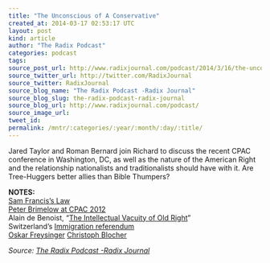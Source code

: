 ```yaml
---
title: "The Unconscious of A Conservative"
created_at: 2014-03-17 02:53:17 UTC
layout: post
kind: article
author: "The Radix Podcast"
categories: podcast
tags: 
source_post_url: http://www.radixjournal.com/podcast/2014/3/16/the-unconscious-of-a-conservative
source_twitter_url: http://twitter.com/RadixJournal
source_twitter: RadixJournal
source_blog_name: "The Radix Podcast -Radix Journal"
source_blog_slug: the-radix-podcast-radix-journal
source_blog_url: http://www.radixjournal.com/podcast/
source_image_url: 
tweet_id:
permalink: /mntr/:categories/:year/:month/:day/:title/
---
```

<p>Jared Taylor and Roman Bernard join Richard to discuss the recent CPAC conference in Washington, DC, as well as the nature of the American Right and the relationship nationalists and traditionalists should have with it.  Are  Tree-Huggers better allies than Bible Thumpers?      </p>

<p><strong>NOTES:</strong> <br />
<a href="http://www.npiamerica.org/the-national-policy-institute/category/race-baiting">Sam Francis’s Law</a> <br />
<a href="https://www.youtube.com/watch?v=Nm9cd6cOZV4">Peter Brimelow at CPAC 2012</a> <br />
Alain de Benoist,  “<a href="http://www.radixjournal.com/journal/the-intellectual-vacuity-of-the-old-right">The Intellectual Vacuity of Old Right</a>” <br />
Switzerland’s <a href="http://www.radixjournal.com/journal/the-intellectual-vacuity-of-the-old-right">Immigration referendum</a> <br />
<a href="http://en.wikipedia.org/wiki/Oskar_Freysinger">Oskar Freysinger</a> 
<a href="http://en.wikipedia.org/wiki/Christoph_Blocher">Christoph Blocher</a>   </p><div class="">
    <i>Source: <a href="http://www.radixjournal.com/podcast/">The Radix Podcast -Radix Journal</a></i>
</div>
